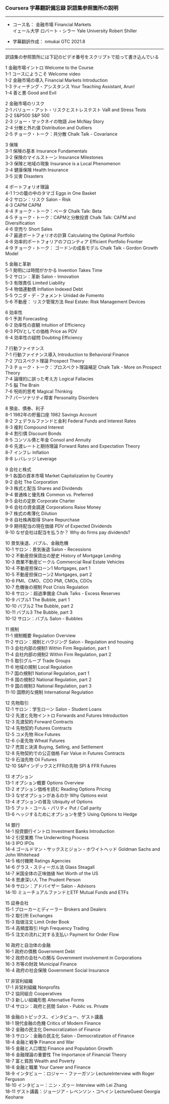 ### Coursera 字幕翻訳備忘録 訳語集参照箇所の説明

***
- コース名： 金融市場 Financial Markets  
             イェール大学 ロバート・シラー Yale University Robert Shiller   

- 字幕翻訳作成： nmukai GTC 2021.8
***

訳語集の参照箇所には下記のビデオ番号をスクリプトで拾って書き込んでいる

1 金融市場イントロ Welcome to the Course  
    1-1 コースにようこそ Welcome video  
    1-2 金融市場の導入 Financial Markets Introduction  
    1-3 ティーチング・アシスタンス Your Teaching Assistant, Arun!  
    1-4 善と悪 Good and Evil  

2 金融市場のリスク  
    2-1 バリュー・アット・リスクとストレステスト VaR and Stress Tests  
    2-2 S&P500 S&P 500  
    2-3 ジョー・マックネイの物語 Joe McNay Story  
    2-4 分散と外れ値 Distribution and Outliers  
    2-5 チョーク・トーク：共分散 Chalk Talk - Covariance  
        
3 保険  
    3-1 保険の基本 Insurance Fundamentals  
    3-2 保険のマイルストーン Insurance Milestones  
    3-3 保険と地域の現象 Insurance is a Local Phenomenon  
    3-4 健康保険 Health Insurance  
    3-5 災害 Disasters  
         
4 ポートフォリオ理論  
    4-1 1つの籠の中のタマゴ Eggs in One Basket  
    4-2 サロン：リスク Salon - Risk  
    4-3 CAPM CAPM  
    4-4 チョーク・トーク：ベータ Chalk Talk: Beta  
    4-5 チョーク・トーク：CAPMと分散投資 Chalk Talk: CAPM and Diversification  
    4-6 空売り Short Sales  
    4-7 最適ポートフォリオの計算 Calculating the Optimal Portfolio  
    4-8 効率的ポートフォリアのフロンティア Efficient Portfolio Frontier  
    4-9 チョーク・トーク： ゴードンの成長モデル Chalk Talk - Gordon Growth Model  

5 金融と革新  
    5-1 発明には時間がかかる Invention Takes Time  
    5-2 サロン：革新 Salon - Innovation  
    5-3 有限責任 Limited Liability  
    5-4 物価連動債 Inflation Indexed Debt  
    5-5 ウニダ・デ・フォメント Unidad de Fomento  
    5-6 不動産： リスク管理方法 Real Estate: Risk Management Devices  

6 効率性  
    6-1 予測 Forecasting  
    6-2 効率性の直観 Intuition of Efficiency  
    6-3 PDVとしての価格 Price as PDV  
    6-4 効率性の疑問 Doubting Efficiency  

7 行動ファイナンス  
    7-1 行動ファイナンス導入 Introduction to Behavioral Finance  
    7-2 プロスペクト理論 Prospect Theory  
    7-3 チョーク・トーク：プロスペクト理論補足 Chalk Talk - More on Prospect Theory  
    7-4 論理的に誤った考え方 Logical Fallacies  
    7-5 脳 The Brain  
    7-6 呪術的思考 Magical Thinking  
    7-7 パーソナリティ障害 Personality Disorders  

8 預金、債券、利子  
    8-1 1982年の貯蓄口座 1982 Savings Account  
    8-2 フェデラルファンドと金利 Federal Funds and Interest Rates  
    8-3 複利 Compound Interest  
    8-4 割引債 Discount Bonds  
    8-5 コンソル債と年金 Consol and Annuity  
    8-6 先渡レートと期待理論 Forward Rates and Expectation Theory  
    8-7 インフレ Inflation  
    8-8 レバレッジ Leverage  
    
9 会社と株式  
    9-1 各国の資本市場 Market Capitalization by Country  
    9-2 会社 The Corporation  
    9-3 株式と配当 Shares and Dividends  
    9-4 普通株と優先株 Common vs. Preferred  
    9-5 会社の定款 Corporate Charter  
    9-6 会社の資金調達 Corporations Raise Money  
    9-7 株式の希薄化 Dilution  
    9-8 自社株再取得 Share Repurchase  
    9-9 期待配当の現在価値 PDV of Expected Dividends  
    9-10 なぜ会社は配当を払うか？ Why do firms pay dividends?  
        
10 景気後退、バブル、金融危機   
    10-1 サロン：景気後退 Salon - Recessions  
    10-2 不動産担保貸出の歴史 History of Mortgage Lending  
    10-3 商業不動産ビークル Commercial Real Estate Vehicles  
    10-4 不動産担保ローン1 Mortgages, part 1  
    10-5 不動産担保ローン2 Mortgages, part 2  
    10-6 PMI、CMO、CDO PMI, CMOs, CDOs  
    10-7 危機後の規制 Post Crisis Regulation  
    10-8 サロン：超過準備金 Chalk Talks - Excess Reserves  
    10-9 バブル1 The Bubble, part 1  
    10-10 バブル2 The Bubble, part 2  
    10-11 バブル3 The Bubble, part 3  
    10-12 サロン：バブル Salon - Bubbles  

11 規制  
    11-1 規制概要 Regulation Overview  
    11-2 サロン：規制とハウジング Salon - Regulation and housing  
    11-3 会社内部の規制1 Within Firm Regulation, part 1  
    11-4 会社内部の規制2 Within Firm Regulation, part 2  
    11-5 取引グループ Trade Groups  
    11-6 地域の規制 Local Regulation  
    11-7 国の規制1 National Regulation, part 1  
    11-8 国の規制2 National Regulation, part 2  
    11-9 国の規制3 National Regulation, part 3  
    11-10 国際的な規制 International Regulation  

12 先物取引  
    12-1 サロン：学生ローン Salon - Student Loans  
    12-2 先渡と先物イントロ Forwards and Futures Introduction  
    12-3 先渡契約 Forward Contracts  
    12-4 先物契約 Futures Contracts  
    12-5 コメ先物 Rice Futures  
    12-6 小麦先物 Wheat Futures  
    12-7 売買と決済 Buying, Selling, and Settlement  
    12-8 先物契約での公正価格 Fair Value in Futures Contracts  
    12-9 石油先物 Oil Futures  
    12-10 S&PインデックスとFFRの先物 SPI & FFR Futures  

13 オプション  
    13-1 オプション概要 Options Overview  
    13-2 オプション価格を読む Reading Options Pricing  
    13-3 なぜオプションがあるのか Why Options exist  
    13-4 オプションの普及 Ubiquity of Options  
    13-5 プット・コール・パリティ Put / Call parity  
    13-6 ヘッジするためにオプションを使う Using Options to Hedge  

14 銀行  
    14-1 投資銀行イントロ Investment Banks Introduction  
    14-2 引受業務 The Underwriting Process  
    14-3 IPO IPOs  
    14-4 ゴールドマン・サックスとジョン・ホワイトヘッド Goldman Sachs and John Whitehead  
    14-5 格付機関 Ratings Agencies  
    14-6 グラス・スティーガル法 Glass Steagall  
    14-7 米国全体の正味価値 Net Worth of the US  
    14-8 思慮深い人 The Prudent Person  
    14-9 サロン：アドバイザー Salon - Advisors  
    14-10 ミューチュアルファンドとETF Mutual Funds and ETFs  

15 証券会社  
    15-1 ブローカーとディーラー Brokers and Dealers  
    15-2 取引所 Exchanges  
    15-3 指値注文 Limit Order Book  
    15-4 高頻度取引 High Frequency Trading  
    15-5 注文の流れに対する支払い Payment for Order Flow  

16 政府と自治体の金融  
    16-1 政府の債務 Government Debt  
    16-2 政府の会社への関与 Government involvement in Corporations  
    16-3 市等の財政 Municipal Finance  
    16-4 政府の社会保険 Government Social Insurance  

17 非営利組織  
    17-1 非営利組織 Nonprofits  
    17-2 協同組合 Cooperatives  
    17-3 新しい組織形態 Alternative Forms  
    17-4 サロン：政府と民間 Salon - Public vs. Private  
              
18 金融のトピックス、インタビュー、ゲスト講義  
    18-1 現代金融の危機 Critics of Modern Finance  
    18-2 金融の民主化 Democratization of Finance  
    18-3 サロン：金融の民主化 Salon - Democratization of Finance  
    18-4 金融と戦争 Finance and War  
    18-5 金融と人口増加 Finance and Population Growth  
    18-6 金融理論の重要性 The Importance of Financial Theory  
    18-7 富と貧困 Wealth and Poverty  
    18-8 金融と職業 Your Career and Finance  
    18-9 インタビュー：ロジャー・ファーガソン LectureInterview with Roger Ferguson  
    18-10 インタビュー：ニン・ズゥー Interview with Lei Zhang  
    18-11 ゲスト講義：ジョージア・レベンソン・コヘイン LectureGuest Georgia Keohane  
        
